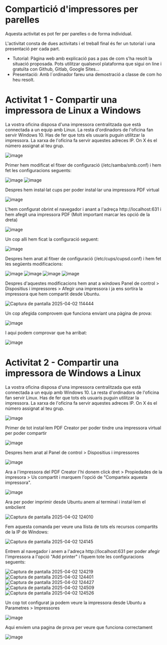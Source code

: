 # Compartició d'impressores per parelles

Aquesta activitat es pot fer per parelles o de forma individual.

L'activitat consta de dues activitats i el treball final és fer un tutorial i una presentació per cada part.

- Tutorial: Pàgina web amb explicació pas a pas de com s'ha resolt la situació proposada. Pots utilitzar qualsevol plataforma que sigui on line i gratuïta con Github, Gitlab, Google Sites...
- Presentació: Amb  l´ordinador fareu una demostració a classe de com ho heu resolt.



# Activitat 1 - Compartir una impressora de Linux a Windows

La vostra oficina disposa d'una impressora centralitzada que està connectada a un equip amb Linux. 
La resta d'ordinadors de l'oficina fan servir Windows 10.
Has de fer que tots els usuaris puguin utilitzar la impressora.
La xarxa de l'oficina fa servir aquestes adreces IP. On X és el número assignat al teu grup.

![image](https://github.com/XaSaFa/MP04/assets/110727546/744d6524-d1c8-4edd-9a9a-fba6acf0a776)

Primer hem modificat el fitxer de configuració (/etc/samba/smb.conf) i hem fet les configuracions seguents:

![image](https://github.com/user-attachments/assets/901d6b4e-6fc7-4862-98c4-f557ef9a3a3b)
![image](https://github.com/user-attachments/assets/3bc28864-a883-493d-a732-f0e6547621df)





Despres hem instal·lat cups per poder instal·lar una impressora PDF virtual

![image](https://github.com/user-attachments/assets/084d4ed3-39a4-4046-b184-4ccc4fe4d8c5)

L'hem configurat obrint el navegador i anant a l'adreça http://localhost:631 i hem afegit una impressora PDF (Molt important marcar les opció de la dreta)

![image](https://github.com/user-attachments/assets/a5042647-5e69-42f2-a995-4c6608cb1363)

Un cop alli hem ficat la configuració seguent:

![image](https://github.com/user-attachments/assets/ff2118f6-9021-4fe7-96cf-0050ae45b261)


Despres hem anat al fitxer de configuració (/etc/cups/cupsd.conf) i hem fet les següents modificacions:

![image](https://github.com/user-attachments/assets/64cd6c0e-0a77-4c4c-bf1b-fe38dc246c62)
![image](https://github.com/user-attachments/assets/ea5c3ea9-786a-469f-a2ed-03dc5dcc62f6)
![image](https://github.com/user-attachments/assets/e7973712-e7cb-4068-b3a9-ed70e8e61a44)
![image](https://github.com/user-attachments/assets/379f4b06-d779-4fbf-967d-b3a0dfd18367)

Despres d'aquestes modificacions hem anat a windows Panel de control > Dispositius i impressores > Afegir una impressora i ja ens sortira la impressora que hem compartit desde Ubuntu.

![Captura de pantalla 2025-04-02 114444](https://github.com/user-attachments/assets/bbc8b2ac-54d3-41e6-a328-9728e0b8209f)

Un cop afegida comprovem que funciona enviant una pàgina de prova:

![image](https://github.com/user-attachments/assets/ead1df4d-8c57-4ea0-9d6e-166d89e7d575)

I aqui podem comprovar que ha arribat:

![image](https://github.com/user-attachments/assets/6e1502ff-4a52-4304-b279-1d5664d9f4f9)

# Activitat 2 - Compartir una impressora de Windows a Linux

La vostra oficina disposa d'una impressora centralitzada que està connectada a un equip amb Windows 10.
La resta d'ordinadors de l'oficina fan servir Linux.
Has de fer que tots els usuaris puguin utilitzar la impressora.
La xarxa de l'oficina fa servir aquestes adreces IP. On X és el número assignat al teu grup.

![image](https://github.com/XaSaFa/MP04/assets/110727546/1dd6f371-1038-4f82-82cc-35fe39793671)

Primer de tot instal·lem PDF Creator per poder tindre una impressora virtual per poder compartir

![image](https://github.com/user-attachments/assets/9674d41a-94aa-4860-836b-929561edac03)

Despres hem anat al Panel de control > Dispositius i impressores

![image](https://github.com/user-attachments/assets/af1cb4c5-3505-4bb9-92ff-510c65a4bba7)

Ara a l'impressora del PDF Creator l'hi donem click dret > Propiedades de la impresora > Us compartit i marquem l'opció de "Comparteix aquesta impressora".

![image](https://github.com/user-attachments/assets/4a94d0fa-2f8e-47e3-b741-90d843a9728d)

Ara per poder imprimir desde Ubuntu anem al terminal i instal·lem el smbclient

![Captura de pantalla 2025-04-02 124010](https://github.com/user-attachments/assets/8ee9bbcd-12fc-4414-8959-fa0eddbc6f8b)

Fem aquesta comanda per veure una llista de tots els recursos compartits de la IP de Windows:

![Captura de pantalla 2025-04-02 124145](https://github.com/user-attachments/assets/cff0c1bc-07ad-42dd-a958-af3e5fdf91fa)

Entrem al navegador i anem a l'adreça http://localhost:631 per poder afegir l'impressora a l'opció "Add printer" i fiquem tote les configuracions seguents:

![Captura de pantalla 2025-04-02 124219](https://github.com/user-attachments/assets/db857fe4-1dc8-4704-b0d8-27577897cf62)
![Captura de pantalla 2025-04-02 124401](https://github.com/user-attachments/assets/96ddbe12-35bf-4d87-aee2-36c717799d05)
![Captura de pantalla 2025-04-02 124427](https://github.com/user-attachments/assets/26273d31-7889-4f05-8ee4-456195856747)
![Captura de pantalla 2025-04-02 124509](https://github.com/user-attachments/assets/25fc92a6-d154-4026-9ec1-62f5f62f10bd)
![Captura de pantalla 2025-04-02 124526](https://github.com/user-attachments/assets/9260dc70-7d60-44b4-bd0c-7b69d5386d3a)

Un cop tot configurat ja podem veure la impressora desde Ubuntu a Parametres > Impressores

![image](https://github.com/user-attachments/assets/5cc6a1b4-f65f-4d41-a266-4507d790dd77)

Aqui enviem una pagina de prova per veure que funciona correctament

![image](https://github.com/user-attachments/assets/ede22b93-6694-4efd-b933-d0d345235e15)










